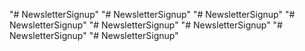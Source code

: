 "# NewsletterSignup" 
"# NewsletterSignup" 
"# NewsletterSignup" 
"# NewsletterSignup" 
"# NewsletterSignup" 
"# NewsletterSignup" 
"# NewsletterSignup" 
"# NewsletterSignup" 

